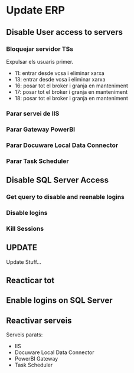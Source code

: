 # Update ERP

## Disable User access to servers

### Bloquejar servidor TSs

Expulsar els usuaris primer.

- 11: entrar desde vcsa i eliminar xarxa
- 13: entrar desde vcsa i eliminar xarxa
- 16: posar tot el broker i granja en manteniment
- 17: posar tot el broker i granja en manteniment
- 18: posar tot el broker i granja en manteniment

### Parar servei de IIS

### Parar Gateway PowerBI

### Parar Docuware Local Data Connector

### Parar Task Scheduler

## Disable SQL Server Access

### Get query to disable and reenable logins

<SqlViewer file="puignau\ERP\update_erp\get_enable_disable_users.sql"/>

### Disable logins

<SqlViewer file="puignau\ERP\update_erp\disable_users.sql"/>

### Kill Sessions

<SqlViewer file="puignau\ERP\update_erp\kill_sessions.sql"/>

## UPDATE

Update Stuff...

## Reacticar tot

## Enable logins on SQL Server

<SqlViewer file="puignau\ERP\update_erp\enable_users.sql"/>

## Reactivar serveis

Serveis parats:

- IIS
- Docuware Local Data Connector
- PowerBI Gateway
- Task Scheduler